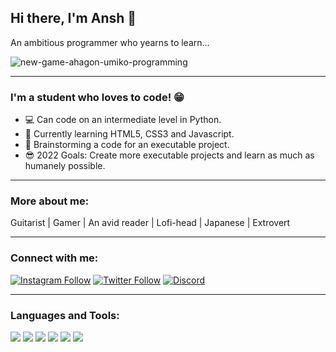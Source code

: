 ##                                                      Hi there, I'm Ansh 👋 

An ambitious programmer who yearns to learn...   


![new-game-ahagon-umiko-programming](https://user-images.githubusercontent.com/92269707/151673122-4694e686-417b-4197-a701-fc2f52b7bb3e.gif)

---

### I'm a student who loves to code! 😁

- 💻 Can code on an intermediate level in Python.
- 🤕 Currently learning HTML5, CSS3 and Javascript.
- 🧠 Brainstorming a code for an executable project.
- 😎 2022 Goals: Create more executable projects and learn as much as humanely possible.

---

### More about me:

Guitarist | Gamer | An avid reader | Lofi-head | Japanese | Extrovert

---

### Connect with me:

[![Instagram Follow](https://img.shields.io/badge/Instagram-E4405F?style=for-the-badge&logo=instagram&logoColor=white)](https://www.instagram.com/_saraiyaaa/)
[![Twitter Follow](https://img.shields.io/twitter/follow/KindlyAnsh?color=1DA1F2&logo=twitter&style=for-the-badge)](https://twitter.com/KindlyAnsh)
[![Discord](https://img.shields.io/badge/Discord-7289DA?style=for-the-badge&logo=discord&logoColor=white)](https://discord.gg/z8bEXkMRKQ)

---

### Languages and Tools:

![](https://img.shields.io/badge/Python-3776AB?style=for-the-badge&logo=python&logoColor=white)
![](https://img.shields.io/badge/HTML5-E34F26?style=for-the-badge&logo=html5&logoColor=white)
![](https://img.shields.io/badge/CSS3-1572B6?style=for-the-badge&logo=css3&logoColor=white)
![](https://img.shields.io/badge/JavaScript-F7DF1E?style=for-the-badge&logo=javascript&logoColor=black)
![](https://img.shields.io/badge/C%2B%2B-00599C?style=for-the-badge&logo=c%2B%2B&logoColor=white)
![](https://img.shields.io/badge/GitHub-100000?style=for-the-badge&logo=github&logoColor=white)
